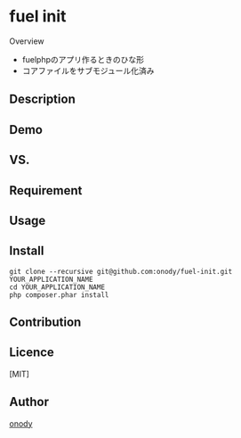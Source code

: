fuel init
====

Overview

* fuelphpのアプリ作るときのひな形
* コアファイルをサブモジュール化済み

## Description

## Demo

## VS. 

## Requirement

## Usage

## Install

```
git clone --recursive git@github.com:onody/fuel-init.git YOUR_APPLICATION_NAME
cd YOUR_APPLICATION_NAME
php composer.phar install
```

## Contribution

## Licence

[MIT]

## Author

[onody](https://github.com/onody)